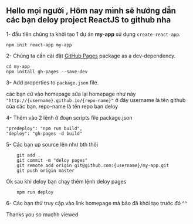 ## Hello mọi người , Hôm nay mình sẽ hướng dẫn các bạn deloy project ReactJS to github nha

1- đầu tiên chúng ta khởi tạo 1 dự án **my-app** sử dụng `create-react-app`.

```npm init react-app my-app```

2- Chúng ta cần cài đặt [GitHub Pages](https://www.npmjs.com/package/gh-pages) package as a dev-dependency.

```
cd my-app
npm install gh-pages --save-dev
```
3- Add properties to `package.json` file.

các bạn cứ vào homepage sửa lại homepage như này
`"http://{username}.github.io/{repo-name}"`
ở đây username là tên github của các bạn.
repo-name là tên repo bạn deloy

4- Thêm vào 2 lệnh ở đoạn scripts file package.json

```
"predeploy": "npm run build",
"deploy": "gh-pages -d build"
```

5- Các bạn up source lên như bth thôi

```
    git add . 
    git commit -m "deloy pages"
    git remote add origin git@github.com:{username}/my-app.git
    git push origin master
```
Ok sau khi deloy bạn chạy thêm lệnh deloy pages
```
    npm run deploy
```
6- Các bạn thử truy cập vào link homepage mà bảo đã khởi tạo trước đó ^^

Thanks you so muchh viewed